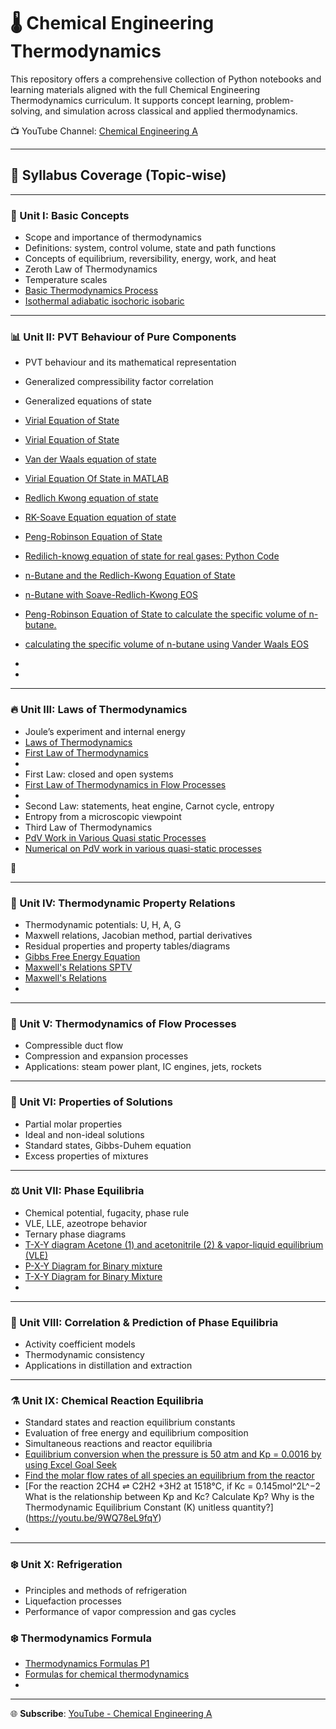 # 🌡️ Chemical Engineering Thermodynamics

This repository offers a comprehensive collection of Python notebooks and learning materials aligned with the full Chemical Engineering Thermodynamics curriculum. It supports concept learning, problem-solving, and simulation across classical and applied thermodynamics.

 
📺 YouTube Channel: [Chemical Engineering A](https://www.youtube.com/@chemicalengineeringA)

---

## 📘 Syllabus Coverage (Topic-wise)

---

### 🧪 Unit I: Basic Concepts
- Scope and importance of thermodynamics
- Definitions: system, control volume, state and path functions
- Concepts of equilibrium, reversibility, energy, work, and heat
- Zeroth Law of Thermodynamics
- Temperature scales
- [Basic Thermodynamics Process](https://youtube.com/shorts/EP5mhrBLT6s)
- [Isothermal adiabatic isochoric isobaric](https://youtube.com/shorts/PZoay-MLHXo)



---

### 📊 Unit II: PVT Behaviour of Pure Components
- PVT behaviour and its mathematical representation
- Generalized compressibility factor correlation
- Generalized equations of state
- [Virial Equation of State](https://youtu.be/tzu0K2SrnDw)
- [Virial Equation of State](https://youtube.com/shorts/5XHQbPQMfs0)
- [Van der Waals equation of state](https://youtube.com/shorts/otoFvLKL-ac)
- [Virial Equation Of State in MATLAB](https://youtu.be/Wo-O7T5TaCA)
- [Redlich Kwong equation of state](https://youtu.be/yMB0wuQpqdU)
- [RK-Soave Equation equation of state](https://youtu.be/4RjO2o4nEy0)
- [Peng-Robinson Equation of State](https://youtu.be/fup_836s1M0)
- [Redilich-knowg equation of state for real gases: Python Code](https://youtu.be/NPVAEiCsdss)
- [n-Butane and the Redlich-Kwong Equation of State](https://youtu.be/w3KpX6JZPzY)
- [n-Butane with Soave-Redlich-Kwong EOS](https://youtu.be/6vMoJA8UGzM)
- [Peng-Robinson Equation of State to calculate the specific volume of n-butane.](https://youtu.be/Ae-cgv1DUW0)
- [calculating the specific volume of n-butane using Vander Waals EOS](https://youtu.be/uRE9GkafcYQ)
- 

- 



---

### 🔥 Unit III: Laws of Thermodynamics
- Joule’s experiment and internal energy
- [Laws of Thermodynamics](https://youtube.com/shorts/rXY026pxkec)
- [First Law of Thermodynamics](https://youtube.com/shorts/UzAY2xCS7X4)
- 
- First Law: closed and open systems
- [First Law of Thermodynamics in Flow Processes](https://youtu.be/dEQR9G-75zU)
- 
- Second Law: statements, heat engine, Carnot cycle, entropy
- Entropy from a microscopic viewpoint
- Third Law of Thermodynamics
- [PdV Work in Various Quasi static Processes](https://youtu.be/11WJ8B1Alvo)
- [Numerical on PdV work in various quasi-static processes](https://youtu.be/w-d-ZeAaAfs)

📁

---

### 📐 Unit IV: Thermodynamic Property Relations
- Thermodynamic potentials: U, H, A, G
- Maxwell relations, Jacobian method, partial derivatives
- Residual properties and property tables/diagrams
- [Gibbs Free Energy Equation](https://youtube.com/shorts/E2V87ZloJVo)
- [Maxwell's Relations SPTV ](https://youtube.com/shorts/m5SpsAoNq38)
- [Maxwell's Relations](https://youtube.com/shorts/nrc3jFTWESs)
- 



---

### 🚀 Unit V: Thermodynamics of Flow Processes
- Compressible duct flow
- Compression and expansion processes
- Applications: steam power plant, IC engines, jets, rockets



---

### 🧪 Unit VI: Properties of Solutions
- Partial molar properties
- Ideal and non-ideal solutions
- Standard states, Gibbs-Duhem equation
- Excess properties of mixtures



---

### ⚖️ Unit VII: Phase Equilibria
- Chemical potential, fugacity, phase rule
- VLE, LLE, azeotrope behavior
- Ternary phase diagrams
- [T-X-Y diagram  Acetone (1) and acetonitrile (2) & vapor-liquid equilibrium (VLE)](https://youtu.be/wc3wlsDreZs)
- [P-X-Y Diagram for Binary mixture ](https://youtu.be/o-X4SOS4h8g)
- [T-X-Y Diagram for Binary Mixture ](https://youtu.be/sBa7W3pPDMY)
- 



---

### 🔄 Unit VIII: Correlation & Prediction of Phase Equilibria
- Activity coefficient models
- Thermodynamic consistency
- Applications in distillation and extraction



---

### ⚗️ Unit IX: Chemical Reaction Equilibria
- Standard states and reaction equilibrium constants
- Evaluation of free energy and equilibrium composition
- Simultaneous reactions and reactor equilibria
- [Equilibrium conversion when the pressure is 50 atm and Kp = 0.0016 by using  Excel Goal Seek](https://youtu.be/h7PHk5JXTQg)
- [Find the molar flow rates of all species  an equilibrium from the reactor](https://youtu.be/qkPUW8sHpC4)
- [For the reaction 2CH4 ⇌ C2H2 +3H2 at 1518°C, if Kc = 0.145mol^2L^−2
What is the relationship between Kp and Kc?
Calculate Kp?
Why is the Thermodynamic Equilibrium Constant (K) unitless quantity?] (https://youtu.be/9WQ78eL9fqY)
- 



---

### ❄️ Unit X: Refrigeration
- Principles and methods of refrigeration
- Liquefaction processes
- Performance of vapor compression and gas cycles

### ❄️ Thermodynamics Formula
- [Thermodynamics Formulas P1](https://youtube.com/shorts/3_dMT3U1aOU)
- [Formulas for chemical thermodynamics](https://youtube.com/shorts/8JDBIuWHNTE)
- 

---


🌐 **Subscribe**: [YouTube - Chemical Engineering A](https://www.youtube.com/@chemicalengineeringA)
